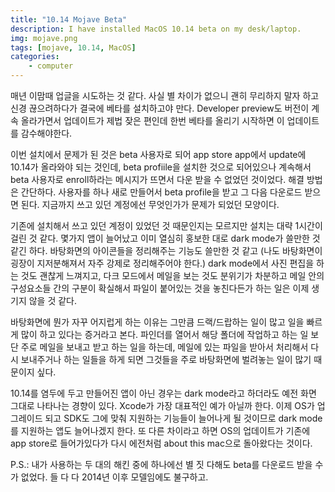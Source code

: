 ```yaml
---
title: "10.14 Mojave Beta"
description: I have installed MacOS 10.14 beta on my desk/laptop.
img: mojave.png
tags: [mojave, 10.14, MacOS]
categories:
    - computer
---
```


매년 이맘때 업글을 시도하는 것 같다. 사실 별 차이가 없으니 괜히 무리하지 말자 하고 신경 끊으려하다가 결국에 베타를 설치하고야 만다. Developer preview도 버전이 계속 올라가면서 업데이트가 제법 잦은 편인데 한번 베타를 올리기 시작하면 이 업데이트를 감수해야한다. 

이번 설치에서 문제가 된 것은 beta 사용자로 되어 app store app에서 update에 10.14가 올라와야 되는 것인데, beta profiile을 설치한 것으로 되어있으나 계속해서 beta 사용자로 enroll하라는 메시지가 뜨면서 다운 받을 수 없었던 것이었다. 해결 방법은 간단하다. 사용자를 하나 새로 만들어서 beta profile을 받고 그 다음 다운로드 받으면 된다. 지금까지 쓰고 있던 계정에선 무엇인가가 문제가 되었던 모양이다.

기존에 설치해서 쓰고 있던 계정이 있었던 것 때문인지는 모르지만 설치는 대략 1시간이 걸린 것 같다. 몇가지 앱이 늘어났고 이미 열심히 홍보한 대로 dark mode가 쓸만한 것 같긴 하다. 바탕화면의 아이콘들을 정리해주는 기능도 쓸만한 것 같고 (나도 바탕화면이 굉장이 지저분해져서 자주 강제로 정리해주어야 한다.) dark mode에서 사진 편집을 하는 것도 괜찮게 느껴지고, 다크 모드에서 메일을 보는 것도 분위기가 차분하고 메일 안의 구성요소들 간의 구분이 확실해서 파일이 붙어있는 것을 놓친다든가 하는 일은 이제 생기지 않을 것 같다.

바탕화면에 뭔가 자꾸 어지럽게 하는 이유는 그만큼 드랙/드랍하는 일이 많고 일을 빠르게 많이 하고 있다는 증거라고 본다. 파인더를 열어서 해당 폴더에 작업하고 하는 일 보단 주로 메일을 보내고 받고 하는 일을 하는데, 메일에 있는 파일을 받아서 처리해서 다시 보내주거나 하는 일들을 하게 되면 그것들을 주로 바탕화면에 벌려놓는 일이 많기 때문이지 싶다.

10.14를 염두에 두고 만들어진 앱이 아닌 경우는 dark mode라고 하더라도 예전 화면 그대로 나타나는 경향이 있다. Xcode가 가장 대표적인 예가 아닐까 한다. 이제 OS가 업그레이드 되고 SDK도 그에 맞춰 지원하는 기능들이 늘어나게 될 것이므로 dark mode를 지원하는 앱도 늘어나겠지 한다. 또 다른 차이라고 하면 OS의 업데이트가 기존에 app store로 들어가있다가 다시 에전처럼 about this mac으로 돌아왔다는 것이다. 

P.S.: 내가 사용하는 두 대의 해킨 중에 하나에선 별 짓 다해도 beta를 다운로드 받을 수가 없었다. 들 다 다 2014년 이후 모델임에도 불구하고. 